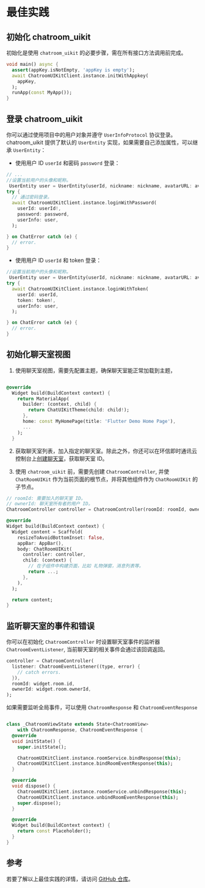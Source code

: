 # 最佳实践

## 初始化 chatroom_uikit

初始化是使用 `chatroom_uikit` 的必要步骤，需在所有接口方法调用前完成。

```dart
void main() async {
  assert(appKey.isNotEmpty, 'appKey is empty');
  await ChatroomUIKitClient.instance.initWithAppkey(
    appKey,
  );
  runApp(const MyApp());
}
```

## 登录 chatroom_uikit

你可以通过使用项目中的用户对象并遵守 `UserInfoProtocol` 协议登录。chatroom_uikit 提供了默认的 `UserEntity` 实现，如果需要自己添加属性，可以继承 `UserEntity`：

- 使用用户 ID `userId` 和密码 `password` 登录：

```dart
// ...
//设置当前用户的头像和昵称。
 UserEntity user = UserEntity(userId, nickname: nickname, avatarURL: avatarURL);
try {
  // 通过密码登录。
  await ChatroomUIKitClient.instance.loginWithPassword(
    userId: userId!,
    password: password,
    userInfo: user,
  );

} on ChatError catch (e) {
  // error.
}
```

- 使用用户 ID `userId` 和 token 登录：

```dart
//设置当前用户的头像和昵称。
 UserEntity user = UserEntity(userId, nickname: nickname, avatarURL: avatarURL);
try {
  await ChatroomUIKitClient.instance.loginWithToken(
    userId: userId,
    token: token!,
    userInfo: user,
  );

} on ChatError catch (e) {
  // error.
}
```

## 初始化聊天室视图

1. 使用聊天室视图，需要先配置主题，确保聊天室能正常加载到主题，

```dart

@override
  Widget build(BuildContext context) {
    return MaterialApp(
      builder: (context, child) {
        return ChatUIKitTheme(child: child!);
      },
      home: const MyHomePage(title: 'Flutter Demo Home Page'),
      ...
    );
  }
```

2. 获取聊天室列表，加入指定的聊天室。除此之外，你还可以在环信即时通讯云控制台上[创建聊天室](/product/enable_and_configure_IM.html#创建聊天室)，获取聊天室 ID。

3. 使用 `chatroom_uikit` 前，需要先创建 `ChatroomController`, 并使 `ChatRoomUIKit` 作为当前页面的根节点，并将其他组件作为 `ChatRoomUIKit` 的子节点。

```dart
// roomId: 需要加入的聊天室 ID。
// ownerId: 聊天室所有者的用户 ID。
ChatroomController controller = ChatroomController(roomId: roomId, ownerId: ownerId);

@override
Widget build(BuildContext context) {
  Widget content = Scaffold(
    resizeToAvoidBottomInset: false,
    appBar: AppBar(),
    body: ChatRoomUIKit(
      controller: controller,
      child: (context) {
        // 在子组件中构建页面，比如 礼物弹窗，消息列表等。
        return ...;
      },
    ),
  );

  return content;
}
```

## 监听聊天室的事件和错误

你可以在初始化 `ChatroomController` 时设置聊天室事件的监听器 `ChatroomEventListener`, 当前聊天室的相关事件会通过该回调返回。

```dart
controller = ChatroomController(
  listener: ChatroomEventListener((type, error) {
    // catch errors.
  }),
  roomId: widget.room.id,
  ownerId: widget.room.ownerId,
);
```

如果需要监听全局事件，可以使用 `ChatroomResponse` 和 `ChatroomEventResponse`

```dart

class _ChatroomViewState extends State<ChatroomView>
    with ChatroomResponse, ChatroomEventResponse {
  @override
  void initState() {
    super.initState();

    ChatroomUIKitClient.instance.roomService.bindResponse(this);
    ChatroomUIKitClient.instance.bindRoomEventResponse(this);
  }

  @override
  void dispose() {
    ChatroomUIKitClient.instance.roomService.unbindResponse(this);
    ChatroomUIKitClient.instance.unbindRoomEventResponse(this);
    super.dispose();
  }

  @override
  Widget build(BuildContext context) {
    return const Placeholder();
  }
}

```

## 参考

若要了解以上最佳实践的详情，请访问 [GitHub 仓库](https://github.com/easemob/ChatroomDemo/tree/dev/flutter/chatroom_uikit_demo)。